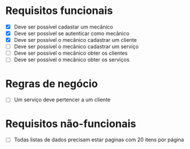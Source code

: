# Requisitos funcionais

- [x] Deve ser possível cadastar um mecânico
- [x] Deve ser possível se autenticar como mecânico
- [x] Deve ser possível o mecânico cadastrar um cliente
- [ ] Deve ser possível o mecânico cadastrar um serviço
- [ ] Deve ser possível o mecânico obter os clientes
- [ ] Deve ser possível o mecânico obter os serviços

# Regras de negócio

- [ ] Um serviço deve pertencer a um cliente

# Requisitos não-funcionais

- [ ] Todas listas de dados precisam estar paginas com 20 itens por página
